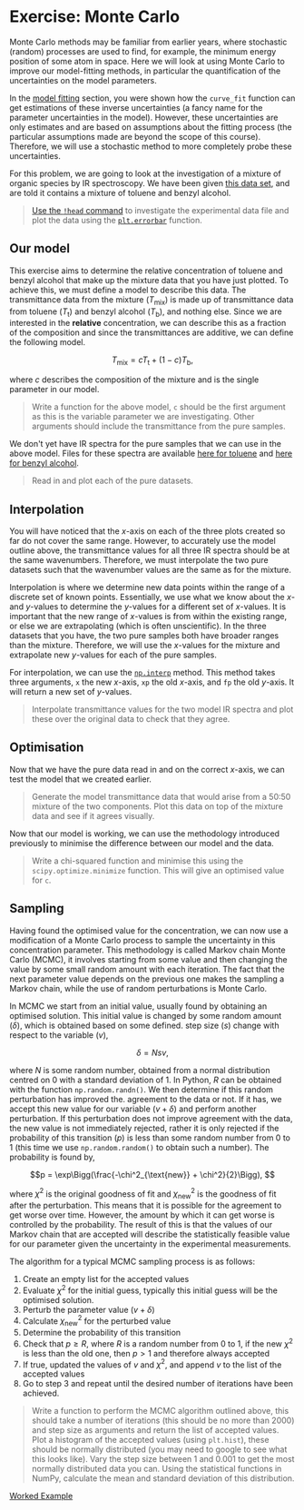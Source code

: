 # Exercise: Monte Carlo

Monte Carlo methods may be familiar from earlier years, where stochastic (random) processes are used to find, for example, the minimum energy position of some atom in space. 
Here we will look at using Monte Carlo to improve our model-fitting methods, in particular the quantification of the uncertainties on the model parameters. 

In the [model fitting](https://pythoninchemistry.org/ch40208/working_with_data/curve_fitting.html) section, you were shown how the `curve_fit` function can get estimations of these inverse uncertainties (a fancy name for the parameter uncertainties in the model). 
However, these uncertainties are only estimates and are based on assumptions about the fitting process (the particular assumptions made are beyond the scope of this course). 
Therefore, we will use a stochastic method to more completely probe these uncertainties.

For this problem, we are going to look at the investigation of a mixture of organic species by IR spectroscopy. 
We have been given [this data set](https://raw.githubusercontent.com/pythoninchemistry/ch40208/master/CH40208/working_with_data/mixture.csv), and are told it contains a mixture of toluene and benzyl alcohol. 
> [Use the `!head` command](https://pythoninchemistry.org/ch40208/working_with_data/file_io.html#csv-files) to investigate the experimental data file and plot the data using the [`plt.errorbar`](https://matplotlib.org/3.1.1/api/_as_gen/matplotlib.axes.Axes.errorbar.html) function. 

## Our model

This exercise aims to determine the relative concentration of toluene and benzyl alcohol that make up the mixture data that you have just plotted. 
To achieve this, we must define a model to describe this data. 
The transmittance data from the mixture ($T_{\text{mix}}$) is made up of transmittance data from toluene ($T_{\text{t}}$) and benzyl alcohol ($T_{\text{b}}$), and nothing else. 
Since we are interested in the **relative** concentration, we can describe this as a fraction of the composition and since the transmittances are additive, we can define the following model.

$$T_{\text{mix}} = cT_{\text{t}} + (1 - c)T_{\text{b}}, $$

where $c$ describes the composition of the mixture and is the single parameter in our model.
> Write a function for the above model, `c` should be the first argument as this is the variable parameter we are investigating. Other arguments should include the transmittance from the pure samples.

We don't yet have IR spectra for the pure samples that we can use in the above model. 
Files for these spectra are available [here for toluene](https://raw.githubusercontent.com/pythoninchemistry/ch40208/master/CH40208/working_with_data/toluene.csv) and [here for benzyl alcohol](https://raw.githubusercontent.com/pythoninchemistry/ch40208/master/CH40208/working_with_data/benzyl_alcohol.csv).
> Read in and plot each of the pure datasets. 

## Interpolation

You will have noticed that the *x*-axis on each of the three plots created so far do not cover the same range. 
However, to accurately use the model outline above, the transmittance values for all three IR spectra should be at the same wavenumbers. 
Therefore, we must interpolate the two pure datasets such that the wavenumber values are the same as for the mixture. 

Interpolation is where we determine new data points within the range of a discrete set of known points. 
Essentially, we use what we know about the *x*- and *y*-values to determine the *y*-values for a different set of *x*-values. 
It is important that the new range of *x*-values is from within the existing range, or else we are extrapolating (which is often unscientific). 
In the three datasets that you have, the two pure samples both have broader ranges than the mixture. 
Therefore, we will use the *x*-values for the mixture and extrapolate new *y*-values for each of the pure samples.

For interpolation, we can use the [`np.interp`](https://numpy.org/doc/stable/reference/generated/numpy.interp.html) method. 
This method takes three arguments, `x` the new *x*-axis, `xp` the old *x*-axis, and `fp` the old *y*-axis. 
It will return a new set of *y*-values.
> Interpolate transmittance values for the two model IR spectra and plot these over the original data to check that they agree. 

## Optimisation

Now that we have the pure data read in and on the correct *x*-axis, we can test the model that we created earlier. 
> Generate the model transmittance data that would arise from a 50:50 mixture of the two components. 
> Plot this data on top of the mixture data and see if it agrees visually. 

Now that our model is working, we can use the methodology introduced previously to minimise the difference between our model and the data. 
> Write a chi-squared function and minimise this using the `scipy.optimize.minimize` function. This will give an optimised value for `c`. 

## Sampling

Having found the optimised value for the concentration, we can now use a modification of a Monte Carlo process to sample the uncertainty in this concentration parameter. 
This methodology is called Markov chain Monte Carlo (MCMC), it involves starting from some value and then changing the value by some small random amount with each iteration. 
The fact that the next parameter value depends on the previous one makes the sampling a Markov chain, while the use of random perturbations is Monte Carlo. 

In MCMC we start from an initial value, usually found by obtaining an optimised solution.
This initial value is changed by some random amount ($\delta$), which is obtained based on some defined. step size ($s$) change with respect to the variable ($v$), 

$$ \delta = Nsv, $$

where $N$ is some random number, obtained from a normal distribution centred on 0 with a standard deviation of 1. 
In Python, $R$ can be obtained with the function `np.random.randn()`.
We then determine if this random perturbation has improved the. agreement to the data or not. 
If it has, we accept this new value for our variable ($v + \delta$) and perform another perturbation. 
If this perturbation does not improve agreement with the data, the new value is not immediately rejected, rather it is only rejected if the probability of this transition ($p$) is less than some random number from 0 to 1 (this time we use `np.random.random()` to obtain such a number). 
The probability is found by, 

$$p = \exp\Bigg(\frac{-\chi^2_{\text{new}} + \chi^2}{2}\Bigg), $$

where $\chi^2$ is the original goodness of fit and  $\chi^2_{\text{new}}$ is the goodness of fit after the perturbation.
This means that it is possible for the agreement to get worse over time. 
However, the amount by which it can get worse is controlled by the probability. 
The result of this is that the values of our Markov chain that are accepted will describe the statistically feasible value for our parameter given the uncertainty in the experimental measurements.  

The algorithm for a typical MCMC sampling process is as follows: 
1. Create an empty list for the accepted values
2. Evaluate $\chi^2$ for the initial guess, typically this initial guess will be the optimised solution. 
3. Perturb the parameter value ($v + \delta$)
4. Calculate $\chi^2_{\text{new}}$ for the perturbed value
5. Determine the probability of this transition
6. Check that $p\geq R$, where $R$ is a random number from 0 to 1, if the new $\chi^2$ is less than the old one, then $p>1$ and therefore always accepted
7. If true, updated the values of $v$ and $\chi^2$, and append $v$ to the list of the accepted values
8. Go to step 3 and repeat until the desired number of iterations have been achieved.

> Write a function to perform the MCMC algorithm outlined above, this should take a number of iterations (this should be no more than 2000) and step size as arguments and return the list of accepted values. 
> Plot a histogram of the accepted values (using `plt.hist`), these should be normally distributed (you may need to google to see what this looks like).
> Vary the step size between 1 and 0.001 to get the most normally distributed data you can. 
> Using the statistical functions in NumPy, calculate the mean and standard deviation of this distribution. 

[Worked Example](https://pythoninchemistry.org/ch40208/working_with_data/monte_carlo_exercises.html)
